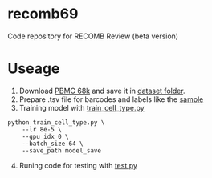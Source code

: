 # recomb69
Code repository for RECOMB Review (beta version)

# Useage
1. Download [PBMC 68k](https://www.10xgenomics.com/datasets/fresh-68-k-pbm-cs-donor-a-1-standard-1-1-0) and save it in [dataset folder](https://github.com/yuanxiaoheben/recomb69/tree/main/datasets).
2. Prepare .tsv file for barcodes and labels like the [sample](https://github.com/yuanxiaoheben/recomb69/tree/main/datasets/sample)
3. Training model with [train_cell_type.py](https://github.com/yuanxiaoheben/recomb69/tree/main/train_cell_type.py)
```
python train_cell_type.py \
    --lr 8e-5 \
    --gpu_idx 0 \
    --batch_size 64 \
    --save_path model_save
```
4. Runing code for testing with [test.py](https://github.com/yuanxiaoheben/recomb69/tree/main/test.py)


